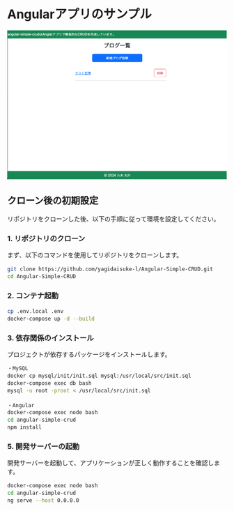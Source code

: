 # Angularアプリのサンプル
![image](./top.png)

## クローン後の初期設定

リポジトリをクローンした後、以下の手順に従って環境を設定してください。

### 1. リポジトリのクローン

まず、以下のコマンドを使用してリポジトリをクローンします。

```bash
git clone https://github.com/yagidaisuke-l/Angular-Simple-CRUD.git
cd Angular-Simple-CRUD
```


### 2. コンテナ起動

```bash
cp .env.local .env
docker-compose up -d --build
```

### 3. 依存関係のインストール

プロジェクトが依存するパッケージをインストールします。

```bash
・MySQL
docker cp mysql/init/init.sql mysql:/usr/local/src/init.sql
docker-compose exec db bash
mysql -u root -proot < /usr/local/src/init.sql

・Angular
docker-compose exec node bash
cd angular-simple-crud
npm install
```

### 5. 開発サーバーの起動

開発サーバーを起動して、アプリケーションが正しく動作することを確認します。

```bash
docker-compose exec node bash
cd angular-simple-crud
ng serve --host 0.0.0.0
```
